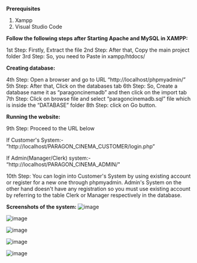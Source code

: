 **Prerequisites**
1. Xampp
2. Visual Studio Code


**Follow the following steps after Starting Apache and MySQL in XAMPP:**

1st Step: Firstly, Extract the file
2nd Step: After that, Copy the main project folder
3rd Step: So, you need to Paste in xampp/htdocs/

**Creating database:**

4th Step: Open a browser and go to URL “http://localhost/phpmyadmin/”
5th Step: After that, Click on the databases tab
6th Step: So, Create a database name it as “paragoncinemadb” and then click on the import tab
7th Step: Click on browse file and select “paragoncinemadb.sql” file which is inside the “DATABASE” folder
8th Step: click on Go button.

**Running the website:**

9th Step: Proceed to the URL below

If Customer's System:-
“http://localhost/PARAGON_CINEMA_CUSTOMER/login.php”

If Admin(Manager/Clerk) system:-
“http://localhost/PARAGON_CINEMA_ADMIN/"

10th Step: You can login into Customer's System by using existing account or register for a new one through phpmyadmin. 
Admin's System on the other hand doesn't have any registration so you must use existing account by referring to the table Clerk or Manager respectively in the database.

**Screenshots of the system:**
![image](https://github.com/user-attachments/assets/06201621-a05f-4ab9-a84f-ae3b807fe285)

![image](https://github.com/user-attachments/assets/af3111a9-1a4f-4c7e-9801-4ed378d4ea90)

![image](https://github.com/user-attachments/assets/500bbf71-54e3-42f0-91ec-50a619c6af25)

![image](https://github.com/user-attachments/assets/6de5310b-e8b5-44be-9285-60db2a68ffed)

![image](https://github.com/user-attachments/assets/ce64cb68-d7a6-41bb-9d87-8ab6faa89549)


